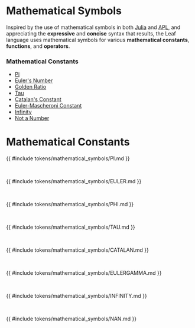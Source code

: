 # Mathematical Symbols

Inspired by the use of mathematical symbols in both [Julia](https://julialang.org/)
and [APL](https://en.wikipedia.org/wiki/APL_(programming_language)), and appreciating the
**expressive** and **concise** syntax that results, the Leaf language uses mathematical symbols for various **mathematical constants**,
**functions**, and **operators**.

### Mathematical Constants

- [Pi](#PI)
- [Euler's Number](#EULER)
- [Golden Ratio](#PHI)
- [Tau](#TAU)
- [Catalan's Constant](#CATALAN)
- [Euler-Mascheroni Constant](#EULERGAMMA)
- [Infinity](#INFINITY)
- [Not a Number](#NAN)

# Mathematical Constants

<a name="PI"></a>

{{ #include tokens/mathematical_symbols/PI.md }}

<br>

<a name="EULER"></a>

{{ #include tokens/mathematical_symbols/EULER.md }}

<br>

<a name="PHI"></a>

{{ #include tokens/mathematical_symbols/PHI.md }}

<br>

<a name="TAU"></a>

{{ #include tokens/mathematical_symbols/TAU.md }}

<br>

<a name="CATALAN"></a>

{{ #include tokens/mathematical_symbols/CATALAN.md }}

<br>

<a name="EULERGAMMA"></a>

{{ #include tokens/mathematical_symbols/EULERGAMMA.md }}

<br>

<a name="INFINITY"></a>

{{ #include tokens/mathematical_symbols/INFINITY.md }}

<br>

<a name="NAN"></a>

{{ #include tokens/mathematical_symbols/NAN.md }}
